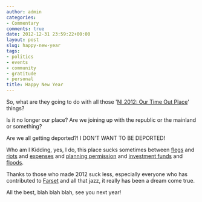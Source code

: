 ```yaml
---
author: admin
categories:
- Commentary
comments: true
date: 2012-12-31 23:59:22+00:00
layout: post
slug: happy-new-year
tags:
- politics
- events
- community
- gratitude
- personal
title: Happy New Year
---
```



So, what are they going to do with all those '[NI 2012: Our Time Out Place](http://ni2012.com/)' things?

Is it no longer our place? Are we joining up with the republic or the mainland or something?

Are we all getting deported?! I DON'T WANT TO BE DEPORTED!

Who am I Kidding, yes, I do, this place sucks sometimes between [flegs](http://sluggerotoole.com/2012/12/14/flegs-unrest-protest-and-threats-are-the-price-we-pay-for-not-giving-moderates-a-voice/) and [riots](http://i.imgur.com/9l3qe.jpg) and [expenses](http://www.belfasttelegraph.co.uk/news/local-national/northern-ireland/stormont-mlas-are-split-over-plan-to-raise-wages-but-cut-their-allowances-16237219.html) and [planning permission](http://www.bbc.co.uk/news/uk-northern-ireland-17285196) and [investment funds](http://www.kernelmag.com/features/report/3347/inside-invest-ni-part-iii-too-big-to-fail/) and [floods](http://i.imgur.com/GdWma.jpg).

Thanks to those who made 2012 suck less, especially everyone who has contributed to [Farset](http://farsetlabs.org.uk) and all that jazz, it really has been a dream come true.

All the best, blah blah blah, see you next year!
